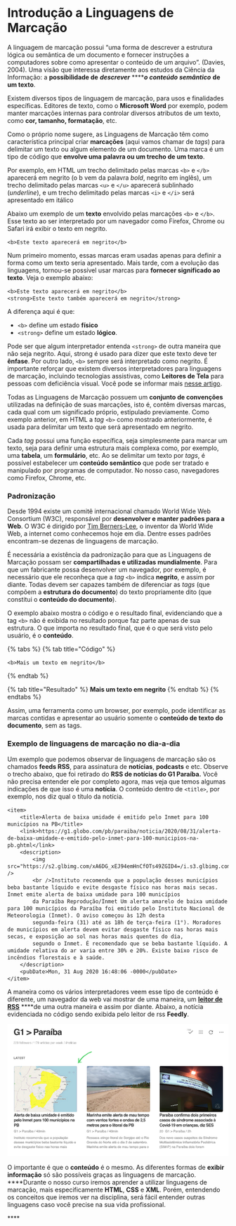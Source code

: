 # Introdução a Linguagens de Marcação

A linguagem de marcação possui “uma forma de descrever a estrutura lógica ou semântica de um documento e fornecer instruções a computadores sobre como apresentar o conteúdo de um arquivo”. \(Davies, 2004\). Uma visão que interessa diretamente aos estudos da Ciência da Informação: a **possibilidade de** _**descrever**_ ****_**o conteúdo semântico**_ **de um texto**.

Existem diversos tipos de linguagem de marcação, para usos e finalidades específicas. Editores de texto, como o **Microsoft Word** por exemplo, podem manter marcações internas para controlar diversos atributos de um texto, como **cor, tamanho, formatação**, etc.

Como o próprio nome sugere, as Linguagens de Marcação têm como característica principal criar **marcações** \(aqui vamos chamar de _tags_\) para delimitar um texto ou algum elemento de um documento. Uma marca é um tipo de código que **envolve uma palavra ou um trecho de um texto**.

Por exemplo, em HTML um trecho delimitado pelas marcas `<b>` e `</b>` aparecerá em negrito \(o b vem da palavra _bold_, negrito em inglês\), um trecho delimitado pelas marcas `<u>` e `</u>` aparecerá sublinhado \(_underline_\), e um trecho delimitado pelas marcas `<i>` e `</i>` será apresentado em itálico

Abaixo um exemplo de um **texto** envolvido pelas marcações `<b>` e `</b>`. Esse texto ao ser interpretado por um navegador como Firefox, Chrome ou Safari irá exibir o texto em negrito.

```markup
<b>Este texto aparecerá em negrito</b>
```

Num primeiro momento, essas marcas eram usadas apenas para definir a forma como um texto seria apresentado. Mais tarde, com a evolução das linguagens, tornou-se possível usar marcas para **fornecer significado ao texto**. Veja o exemplo abaixo:

```markup
<b>Este texto aparecerá em negrito</b>
<strong>Este texto também aparecerá em negrito</strong>
```

A diferença aqui é que:

* `<b>` define um estado **físico**
* `<strong>` define um estado **lógico**.

Pode ser que algum interpretador entenda `<strong>` de outra maneira que não seja negrito. Aqui, strong é usado para dizer que este texto deve ter **ênfase**. Por outro lado, `<b>` sempre será interpretado como negrito. É importante reforçar que existem diversos interpretadores para linguagens de marcação, incluindo tecnologias assistivas, como **Leitores de Tela** para pessoas com deficiência visual. Você pode se informar mais [nesse artigo](https://brasil.uxdesign.cc/acessibilidade-como-funcionam-os-leitores-de-tela-3d9b610216e1).

Todas as Linguagens de Marcação possuem um **conjunto de convenções** utilizadas na definição de suas marcações, isto é, contêm diversas marcas, cada qual com um significado próprio, estipulado previamente. Como exemplo anterior, em HTML a _tag_ `<b>` como mostrado anteriormente, é usada para delimitar um texto que será apresentado em negrito.

Cada _tag_ possui uma função específica, seja simplesmente para marcar um texto, seja para definir uma estrutura mais complexa como, por exemplo, uma **tabela**, um **formulário**, etc. Ao se delimitar um texto por _tags_, é possível estabelecer um **conteúdo semântico** que pode ser tratado e manipulado por programas de computador. No nosso caso, navegadores como Firefox, Chrome, etc.

### Padronização

Desde 1994 existe um comitê internacional chamado World Wide Web Consortium \(W3C\), responsável por **desenvolver e manter padrões para a Web**. O W3C é dirigido por [Tim Berners-Lee](https://pt.wikipedia.org/wiki/Tim_Berners-Lee), o inventor da World Wide Web, a internet como conhecemos hoje em dia. Dentre esses padrões encontram-se dezenas de linguagens de marcação.

É necessária a existência da padronização para que as Linguagens de Marcação possam ser **compartilhadas e utilizadas mundialmente**. Para que um fabricante possa desenvolver um navegador, por exemplo, é necessário que ele reconheça que a _tag_ `<b>` indica **negrito**, e assim por diante. Todas devem ser capazes também de diferenciar as _tags_ \(que compõem a **estrutura do documento**\) do texto propriamente dito \(que constitui o **conteúdo do documento**\).

O exemplo abaixo mostra o código e o resultado final, evidenciando que a tag `<b>` não é exibida no resultado porque faz parte apenas de sua estrutura. O que importa no resultado final, que é o que será visto pelo usuário, é o **conteúdo**.

{% tabs %}
{% tab title="Código" %}
```text
<b>Mais um texto em negrito</b>
```
{% endtab %}

{% tab title="Resultado" %}
**Mais um texto em negrito**
{% endtab %}
{% endtabs %}

Assim, uma ferramenta como um browser, por exemplo, pode identificar as marcas contidas e apresentar ao usuário somente o **conteúdo de texto do documento**, sem as tags.

### Exemplo de linguagens de marcação no dia-a-dia

Um exemplo que podemos observar de linguagens de marcação são os chamados **feeds RSS**, para assinatura de **notícias**, **podcasts** e etc. Observe o trecho abaixo, que foi retirado do **RSS de notícias do G1 Paraíba.** Você não precisa entender ele por completo agora, mas veja que temos algumas indicações de que isso é uma **notícia**. O conteúdo dentro de `<title>`, por exemplo, nos diz qual o título da notícia.

```markup
<item>
    <title>Alerta de baixa umidade é emitido pelo Inmet para 100 municípios na PB</title>
    <link>https://g1.globo.com/pb/paraiba/noticia/2020/08/31/alerta-de-baixa-umidade-e-emitido-pelo-inmet-para-100-municipios-na-pb.ghtml</link>
    <description>
        <img src="https://s2.glbimg.com/xA6DG_xEJ94emHnCfOTs49ZGID4=/i.s3.glbimg.com/v1/AUTH_59edd422c0c84a879bd37670ae4f538a/internal_photos/bs/2020/q/2/BNLtmNRcAHYAeiCMGj1g/inmet.jpg" />
        <br />Instituto recomenda que a população desses municípios beba bastante líquido e evite desgaste físico nas horas mais secas. Inmet emite alerta de baixa umidade para 100 municípios
        da Paraíba Reprodução/Inmet Um alerta amarelo de baixa umidade para 100 municípios da Paraíba foi emitido pelo Instituto Nacional de Meteorologia (Inmet). O aviso começou às 12h desta
        segunda-feira (31) até as 18h de terça-feira (1°). Moradores de municípios em alerta devem evitar desgaste físico nas horas mais secas, e exposição ao sol nas horas mais quentes do dia,
        segundo o Inmet. É recomendado que se beba bastante líquido. A umidade relativa do ar varia entre 30% e 20%. Existe baixo risco de incêndios florestais e à saúde.
    </description>
    <pubDate>Mon, 31 Aug 2020 16:48:06 -0000</pubDate>
</item>
```

A maneira como os vários interpretadores veem esse tipo de conteúdo é diferente, um navegador da web vai mostrar de uma maneira, um [**leitor de RSS**](https://www.oficinadanet.com.br/post/11004-alternativas-google-reader) ****de uma outra maneira e assim por diante. Abaixo, a notícia evidenciada no código sendo exibida pelo leitor de rss **Feedly**.

![Not&#xED;cias do G1 Para&#xED;ba na interface do leitor de RSS Feedly](.gitbook/assets/screen-shot-2020-08-31-at-14.38.16.png)

O importante é que o **conteúdo** é o mesmo. As diferentes formas de **exibir informação** só são possíveis graças as linguagens de marcação. ****Durante o nosso curso iremos aprender a utilizar linguagens de marcação, mais especificamente **HTML**, **CSS** e **XML**. Porém, entendendo os conceitos que iremos ver na disciplina, será fácil entender outras linguagens caso você precise na sua vida profissional.



\*\*\*\*



